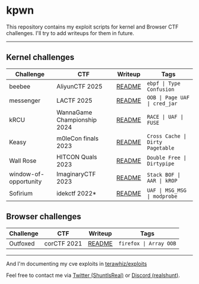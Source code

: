 # kpwn

This repository contains my exploit scripts for kernel and Browser CTF challenges. I'll try to add writeups for them in future.

---

## Kernel challenges

|Challenge|CTF|Writeup|Tags|
|-|-|-|-|
|beebee|AliyunCTF 2025|[README](./challenges/beebee)|`ebpf \| Type Confusion`|
|messenger|LACTF 2025|[README](./challenges/messenger)|`OOB \| Page UAF \| cred_jar`|
|kRCU|WannaGame Championship 2024|[README](./challenges/krcu/)|`RACE \| UAF \| FUSE`|
|Keasy|m0leCon finals 2023|[README](./challenges/keasy/)|`Cross Cache \| Dirty Pagetable`|
|Wall Rose|HITCON Quals 2023|[README](./challenges/wall-rose/)|`Double Free \| Dirtypipe`|
|window-of-opportunity|ImaginaryCTF 2023|[README](./challenges/window-of-opportunity/)|`Stack BOF \| AAR \| kROP`|
|Sofirium|idekctf 2022*|[README](./challenges/sofirium/)|`UAF \| MSG_MSG \| modprobe `|

## Browser challenges

|Challenge|CTF|Writeup|Tags|
|-|-|-|-|
|Outfoxed|corCTF 2021|[README](./browser-challenges/outfoxed/)|`firefox \| Array OOB`|


---

And I'm documenting my cve exploits in [terawhiz/exploits](https://github.com/terawhiz/exploits)

Feel free to contact me via [Twitter (ShuntIsReal)](https://twitter.com/ShuntIsReal) or [Discord (realshunt)](https://discordapp.com/users/realshunt).
